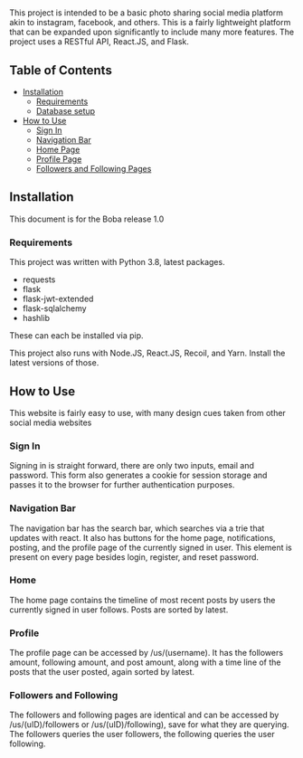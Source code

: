 # 
This project is intended to be a basic photo sharing social media platform akin to instagram, facebook, and others. This is a fairly lightweight platform that can be expanded upon significantly to include many more features. The project uses a RESTful API, React.JS, and Flask.

## Table of Contents
- [Installation](#installaton)
  - [Requirements](#requirements)
  - [Database setup](#database)
- [How to Use](#how-to-use)
  - [Sign In](#sign-in)
  - [Navigation Bar](#Navigation-bar)
  - [Home Page](#home)
  - [Profile Page](#profile)
  - [Followers and Following Pages](#Followers-and-Following)

## Installation
This document is for the Boba release 1.0

### Requirements
This project was written with Python 3.8, latest packages.
- requests
- flask
- flask-jwt-extended
- flask-sqlalchemy
- hashlib

These can each be installed via pip.

This project also runs with Node.JS, React.JS, Recoil, and Yarn. Install the latest versions of those.

## How to Use
This website is fairly easy to use, with many design cues taken from other social media websites

### Sign In
Signing in is straight forward, there are only two inputs, email and password. This form also generates a cookie for session storage and passes it to the browser for further authentication purposes.

### Navigation Bar
The navigation bar has the search bar, which searches via a trie that updates with react. It also has buttons for the home page, notifications, posting, and the profile page of the currently signed in user. This element is present on every page besides login, register, and reset password.

### Home
The home page contains the timeline of most recent posts by users the currently signed in user follows. Posts are sorted by latest.

### Profile
The profile page can be accessed by /us/(username). It has the followers amount, following amount, and post amount, along with a time line of the posts that the user posted, again sorted by latest.

### Followers and Following
The followers and following pages are identical and can be accessed by /us/(uID)/followers or /us/(uID)/following), save for what they are querying. The followers queries the user followers, the following queries the user following.



